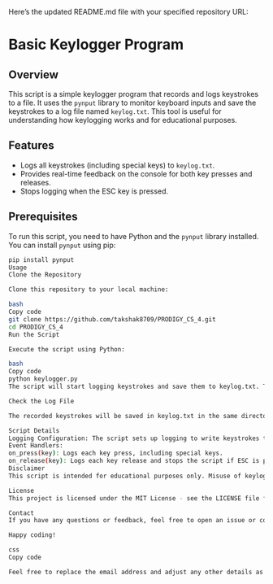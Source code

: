 Here’s the updated README.md file with your specified repository URL:


# Basic Keylogger Program

## Overview

This script is a simple keylogger program that records and logs keystrokes to a file. It uses the `pynput` library to monitor keyboard inputs and save the keystrokes to a log file named `keylog.txt`. This tool is useful for understanding how keylogging works and for educational purposes.

## Features

- Logs all keystrokes (including special keys) to `keylog.txt`.
- Provides real-time feedback on the console for both key presses and releases.
- Stops logging when the ESC key is pressed.

## Prerequisites

To run this script, you need to have Python and the `pynput` library installed. You can install `pynput` using pip:

```bash
pip install pynput
Usage
Clone the Repository

Clone this repository to your local machine:

bash
Copy code
git clone https://github.com/takshak8709/PRODIGY_CS_4.git
cd PRODIGY_CS_4
Run the Script

Execute the script using Python:

bash
Copy code
python keylogger.py
The script will start logging keystrokes and save them to keylog.txt. The console will display real-time information about the keys being pressed and released. Press the ESC key to stop the script.

Check the Log File

The recorded keystrokes will be saved in keylog.txt in the same directory as the script.

Script Details
Logging Configuration: The script sets up logging to write keystrokes to keylog.txt, including timestamps.
Event Handlers:
on_press(key): Logs each key press, including special keys.
on_release(key): Logs each key release and stops the script if ESC is pressed.
Disclaimer
This script is intended for educational purposes only. Misuse of keylogging software may be illegal or unethical. Always obtain explicit permission before running keylogging software on any device.

License
This project is licensed under the MIT License - see the LICENSE file for details.

Contact
If you have any questions or feedback, feel free to open an issue or contact me at your-email@example.com.

Happy coding!

css
Copy code

Feel free to replace the email address and adjust any other details as needed!







